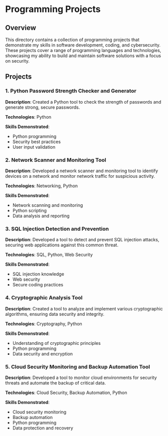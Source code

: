 # Programming Projects

## Overview
This directory contains a collection of programming projects that demonstrate my skills in software development, coding, and cybersecurity. These projects cover a range of programming languages and technologies, showcasing my ability to build and maintain software solutions with a focus on security.

## Projects

### 1. Python Password Strength Checker and Generator 
**Description**: Created a Python tool to check the strength of passwords and generate strong, secure passwords.

**Technologies**: Python

**Skills Demonstrated**:
- Python programming
- Security best practices
- User input validation

### 2. Network Scanner and Monitoring Tool 
**Description**: Developed a network scanner and monitoring tool to identify devices on a network and monitor network traffic for suspicious activity.

**Technologies**: Networking, Python

**Skills Demonstrated**:
- Network scanning and monitoring
- Python scripting
- Data analysis and reporting

### 3. SQL Injection Detection and Prevention 
**Description**: Developed a tool to detect and prevent SQL injection attacks, securing web applications against this common threat.

**Technologies**: SQL, Python, Web Security

**Skills Demonstrated**:
- SQL injection knowledge
- Web security
- Secure coding practices

### 4. Cryptographic Analysis Tool 
**Description**: Created a tool to analyze and implement various cryptographic algorithms, ensuring data security and integrity.

**Technologies**: Cryptography, Python

**Skills Demonstrated**:
- Understanding of cryptographic principles
- Python programming
- Data security and encryption

### 5. Cloud Security Monitoring and Backup Automation Tool 
**Description**: Developed a tool to monitor cloud environments for security threats and automate the backup of critical data.

**Technologies**: Cloud Security, Backup Automation, Python

**Skills Demonstrated**:
- Cloud security monitoring
- Backup automation
- Python programming
- Data protection and recovery
